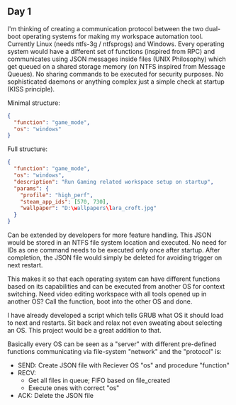 ## Day 1

I'm thinking of creating a communication protocol between the two dual-boot operating systems for making my workspace automation tool.
Currently Linux (needs ntfs-3g / ntfsprogs) and Windows.
Every operating system would have a different set of functions (inspired from RPC) and communicates using JSON messages inside files (UNIX Philosophy) which get queued on a shared storage memory (on NTFS inspired from Message Queues).
No sharing commands to be executed for security purposes. No sophisticated daemons or anything complex just a simple check at startup (KISS principle).

Minimal structure:

```json
{
  "function": "game_mode",
  "os": "windows"
}
```

Full structure:

```json
{
  "function": "game_mode",
  "os": "windows",
  "description": "Run Gaming related workspace setup on startup",
  "params": {
    "profile": "high_perf",
    "steam_app_ids": [570, 730],
    "wallpaper": "D:\wallpapers\lara_croft.jpg"
  }
}
```

Can be extended by developers for more feature handling. This JSON would be stored in an NTFS file system location and executed. No need for IDs as one command needs to be executed only once after startup. After completion, the JSON file would simply be deleted for avoiding trigger on next restart.

This makes it so that each operating system can have different functions based on its capabilities and can be executed from another OS for context switching. Need video editing workspace with all tools opened up in another OS? Call the function, boot into the other OS and done.

I have already developed a script which tells GRUB what OS it should load to next and restarts. Sit back and relax not even sweating about selecting an OS. This project would be a great addition to that.

Basically every OS can be seen as a "server" with different pre-defined functions communicating via file-system "network" and the "protocol" is:

- SEND: Create JSON file with Reciever OS "os" and procedure "function"
- RECV:
  - Get all files in queue; FIFO based on file_created
  - Execute ones with correct "os"
- ACK: Delete the JSON file
